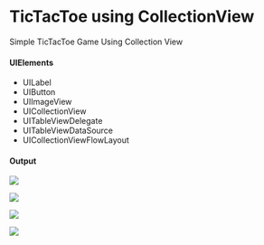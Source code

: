 # TicTacToe using CollectionView
 Simple TicTacToe Game Using Collection View


#### UIElements
 
 - UILabel
 - UIButton
 - UIImageView
 - UICollectionView
 - UITableViewDelegate
 - UITableViewDataSource
 - UICollectionViewFlowLayout

 #### Output
 
![](output/1.png)

![](output/2.png)

![](output/3.png)

![](output/4.png)

